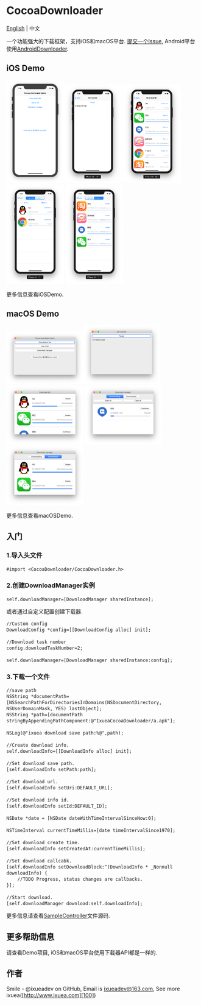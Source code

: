 # CocoaDownloader

[English][13] | 中文

一个功能强大的下载框架，支持iOS和macOS平台.  [提交一个Issue][10], Android平台使用[AndroidDownloader][12].

## iOS Demo
<img src="https://raw.githubusercontent.com/ixuea/CocoaDownloader/master/art/ios/Home.png" width="30%" height="30%"><img src="https://raw.githubusercontent.com/ixuea/CocoaDownloader/master/art/ios/DownloadAFile.png" width="30%" height="30%">
<img src="https://raw.githubusercontent.com/ixuea/CocoaDownloader/master/art/ios/UseInList.png" width="30%" height="30%"> 
<img src="https://raw.githubusercontent.com/ixuea/CocoaDownloader/master/art/ios/Downloading.png" width="30%" height="30%">
<img src="https://raw.githubusercontent.com/ixuea/CocoaDownloader/master/art/ios/Downloaded.png" width="30%" height="30%">

更多信息查看iOSDemo.

## macOS Demo
<img src="https://raw.githubusercontent.com/ixuea/CocoaDownloader/master/art/mac/Home.png" width="40%" height="40%"><img src="https://raw.githubusercontent.com/ixuea/CocoaDownloader/master/art/mac/DownloadAFile.png" width="40%" height="40%">
<img src="https://raw.githubusercontent.com/ixuea/CocoaDownloader/master/art/mac/UseInList.png" width="40%" height="40%"> 
<img src="https://raw.githubusercontent.com/ixuea/CocoaDownloader/master/art/mac/Downloading.png" width="40%" height="40%">
<img src="https://raw.githubusercontent.com/ixuea/CocoaDownloader/master/art/mac/Downloaded.png" width="40%" height="40%">

更多信息查看macOSDemo.

## 入门

### 1.导入头文件

```objc
#import <CocoaDownloader/CocoaDownloader.h>
```

### 2.创建DownloadManager实例

```objc
self.downloadManager=[DownloadManager sharedInstance];
```

或者通过自定义配置创建下载器.

```objc
//Custom config
DownloadConfig *config=[[DownloadConfig alloc] init];

//Download task number
config.downloadTaskNumber=2;

self.downloadManager=[DownloadManager sharedInstance:config];
```

### 3.下载一个文件

```objc
//save path
NSString *documentPath=[NSSearchPathForDirectoriesInDomains(NSDocumentDirectory, NSUserDomainMask, YES) lastObject];
NSString *path=[documentPath stringByAppendingPathComponent:@"IxueaCocoaDownloader/a.apk"];

NSLog(@"ixuea download save path:%@",path);

//Create download info.
self.downloadInfo=[[DownloadInfo alloc] init];

//Set download save path.
[self.downloadInfo setPath:path];

//Set download url.
[self.downloadInfo setUri:DEFAULT_URL];

//Set download info id.
[self.downloadInfo setId:DEFAULT_ID];

NSDate *date = [NSDate dateWithTimeIntervalSinceNow:0];

NSTimeInterval currentTimeMillis=[date timeIntervalSince1970];

//Set download create time.
[self.downloadInfo setCreatedAt:currentTimeMillis];

//Set download callcabk.
[self.downloadInfo setDownloadBlock:^(DownloadInfo * _Nonnull downloadInfo) {
    //TODO Progress, status changes are callbacks.
}];

//Start download.
[self.downloadManager download:self.downloadInfo];
```

更多信息请查看[SampleController][11]文件源码.

## 更多帮助信息

请查看Demo项目, iOS和macOS平台使用下载器API都是一样的.

## 作者

Smile - @ixueadev on GitHub, Email is ixueadev@163.com, See more ixuea([http://www.ixuea.com][100])

[10]: https://github.com/ixuea/CocoaDownloader/issues/new
[11]: https://github.com/ixuea/CocoaDownloader/blob/master/iOSDemo/iOSDemo/Controller/SampleController.m
[12]: http://a.ixuea.com/O
[13]: https://github.com/ixuea/CocoaDownloader
[14]: https://github.com/ixuea/CocoaDownloader/blob/master/docs/zh.md

[100]: http://a.ixuea.com/d

